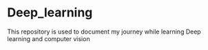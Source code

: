 # Deep_learning
This repository is used to document my journey while learning Deep learning and computer vision
